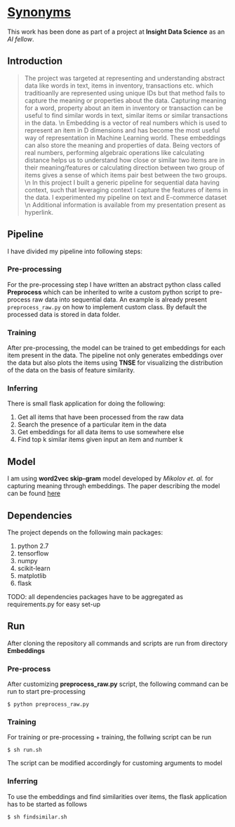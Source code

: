 # [Synonyms](https://docs.google.com/presentation/d/1xOXrY8AvHEO6jKHqcslv0AM-RYvxf401M8GA9K0tI9M/edit?usp=sharing)

This work has been done as part of a project at **Insight Data Science** as an *AI fellow*.

## Introduction
> The project was targeted at representing and understanding abstract data like words in text, items in inventory, transactions etc. which traditioanlly are represented using unique IDs but that method fails to capture the meaning or properties about the data. Capturing meaning for a word, property about an item in inventory or transaction can be useful to find similar words in text, similar items or similar transactions in the data.  \n
> Embedding is a vector of real numbers which is used to represent an item in D dimensions and has become the most useful way of representation in Machine Learning world. These embeddings can also store the meaning and properties of data. Being vectors of real numbers, performing algebraic operations like calculating distance helps us to understand how close or similar two items are in their meaning/features or calculating direction between two group of items gives a sense of which items pair best between the two groups. \n
> In this project I built a generic pipeline for sequential data having context, such that leveraging context I capture the features of items in the data. I experimented my pipeline on text and E-commerce dataset \n
> Additional information is available from my presentation present as hyperlink.
  
## Pipeline
I have divided my pipeline into following steps:
### Pre-processing
For the pre-processing step I have written an abstract python class called **Preprocess** which can be inherited to write a custom python script to pre-process raw data into sequential data. An example is already present `preprocess_raw.py` on how to implement custom class. By default the processed data is stored in data folder.
### Training
After pre-processing, the model can be trained to get embeddings for each item present in the data. The pipeline not only generates embeddings over the data but also plots the items using **TNSE** for visualizing the distribution of the data on the basis of feature similarity. 
### Inferring
There is small flask application for doing the following:
1. Get all items that have been processed from the raw data
2. Search the presence of a particular item in the data
3. Get embeddings for all data items to use somewhere else
4. Find top k similar items given input an item and number k

## Model
I am using **word2vec skip-gram** model developed by *Mikolov et. al.* for capturing meaning through embeddings. The paper describing the model can be found [here](https://papers.nips.cc/paper/5021-distributed-representations-of-words-and-phrases-and-their-compositionality.pdf)

## Dependencies  
The project depends on the following main packages:
1. python 2.7
2. tensorflow
3. numpy
4. scikit-learn
5. matplotlib
6. flask

TODO: all dependencies packages have to be aggregated as requirements.py for easy set-up

## Run
After cloning the repository all commands and scripts are run from directory **Embeddings** 
### Pre-process
After customizing **preprocess_raw.py** script, the following command can be run to start pre-processing

`$ python preprocess_raw.py`
### Training
For training or pre-processing + training, the follwing script can be run

`$ sh run.sh`

The script can be modified accordingly for customing arguments to model
### Inferring
To use the embeddings and find similarities over items, the flask application has to be started as follows

`$ sh findsimilar.sh`
